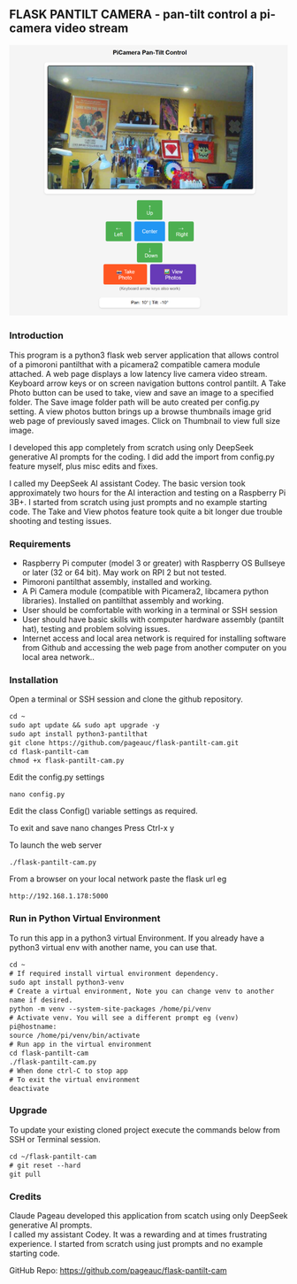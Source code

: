 ## FLASK PANTILT CAMERA - pan-tilt control a pi-camera video stream

<img src="flask-pantilt-cam.png" width=600>

### Introduction

This program is a python3 flask web server application that allows control of a pimoroni pantilthat with a picamera2 compatible camera module attached.
A web page displays a low latency live camera video stream.
Keyboard arrow keys or on screen navigation buttons control pantilt. A Take Photo button can be used to take, view and save an image to a specified folder.
The Save image folder path will be auto created per config.py setting.
A view photos button brings up a browse thumbnails image grid web page of previously saved images. Click on Thumbnail to view full size image. 

I developed this app completely from scratch using only DeepSeek generative AI prompts for the coding. I did add the import from config.py feature myself,
plus misc edits and fixes. 

I called my DeepSeek AI assistant Codey. The basic version took approximately two hours for the AI interaction and testing on a Raspberry Pi 3B+. 
I started from scratch using just prompts and no example starting code. The Take and View photos feature took quite a bit longer due trouble shooting and testing issues.

### Requirements

* Raspberry Pi computer (model 3 or greater) with Raspberry OS Bullseye or later (32 or 64 bit). May work on RPI 2 but not tested.
* Pimoroni pantilthat assembly, installed and working.
* A Pi Camera module (compatible with Picamera2, libcamera python libraries). Installed on pantilthat assembly and working.
* User should be comfortable with working in a terminal or SSH session
* User should have basic skills with computer hardware assembly (pantilt hat), testing and problem solving issues.
* Internet access and local area network is required for installing software from Github and accessing the web page from another computer on you local area network..

### Installation

Open a terminal or SSH session and clone the github repository.

    cd ~
    sudo apt update && sudo apt upgrade -y
	sudo apt install python3-pantilthat
    git clone https://github.com/pageauc/flask-pantilt-cam.git
    cd flask-pantilt-cam
    chmod +x flask-pantilt-cam.py
	
Edit the config.py settings	
	
	nano config.py
	
Edit the class Config() variable settings as required.

To exit and save nano changes Press Ctrl-x y  

To launch the web server

    ./flask-pantilt-cam.py
	
From a browser on your local network paste the flask url eg

    http://192.168.1.178:5000

### Run in Python Virtual Environment

To run this app in a python3 virtual Environment. If you already have a python3 virtual env with another name, you can use that.

    cd ~
	# If required install virtual environment dependency.
    sudo apt install python3-venv
    # Create a virtual environment, Note you can change venv to another name if desired.
    python -m venv --system-site-packages /home/pi/venv
	# Activate venv. You will see a different prompt eg (venv) pi@hostname:
    source /home/pi/venv/bin/activate
	# Run app in the virtual environment
	cd flask-pantilt-cam
    ./flask-pantilt-cam.py
	# When done ctrl-C to stop app
	# To exit the virtual environment
	deactivate
	
### Upgrade

To update your existing cloned project execute the commands below from SSH or Terminal session.

    cd ~/flask-pantilt-cam
	# git reset --hard 
	git pull	

### Credits

Claude Pageau developed this application from scatch using only DeepSeek generative AI prompts.  
I called my assistant Codey. It was a rewarding and at times frustrating experience. I started from scratch using just prompts and no example starting code.

GitHub Repo: https://github.com/pageauc/flask-pantilt-cam


